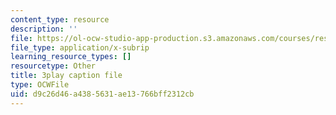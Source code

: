 ```yaml
---
content_type: resource
description: ''
file: https://ol-ocw-studio-app-production.s3.amazonaws.com/courses/res-18-005-highlights-of-calculus-spring-2010/d9c26d46a4385631ae13766bff2312cb_kAv5pahIevE.vtt
file_type: application/x-subrip
learning_resource_types: []
resourcetype: Other
title: 3play caption file
type: OCWFile
uid: d9c26d46-a438-5631-ae13-766bff2312cb
---
```

